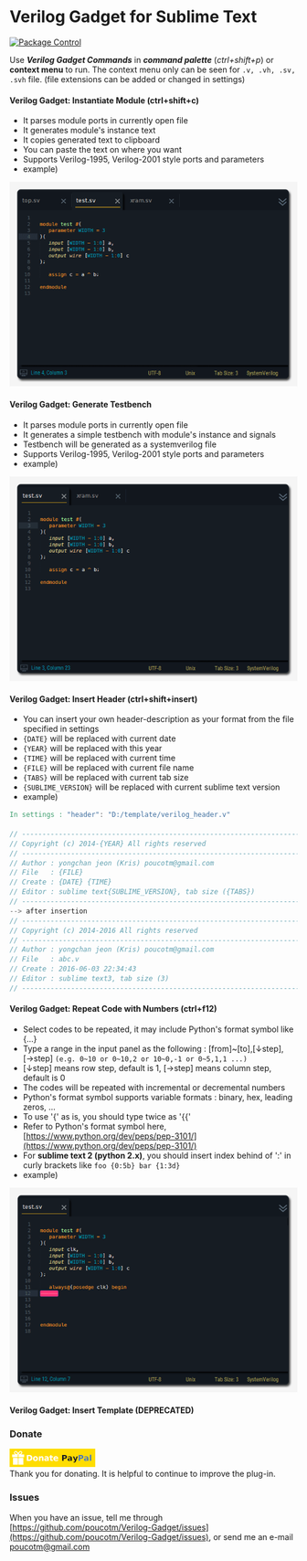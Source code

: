 # Verilog Gadget for Sublime Text

[![Package Control](https://packagecontrol.herokuapp.com/downloads/Verilog%20Gadget.svg?style=round-square)](https://packagecontrol.io/packages/Verilog%20Gadget)

Use __*Verilog Gadget Commands*__ in __*command palette*__ (*ctrl+shift+p*) or __context menu__ to run.
The context menu only can be seen for `.v, .vh, .sv, .svh` file.
(file extensions can be added or changed in settings)

#### Verilog Gadget: Instantiate Module (ctrl+shift+c)

 * It parses module ports in currently open file
 * It generates module's instance text
 * It copies generated text to clipboard
 * You can paste the text on where you want
 * Supports Verilog-1995, Verilog-2001 style ports and parameters
 * example)

![Image][S1]

#### Verilog Gadget: Generate Testbench

 * It parses module ports in currently open file
 * It generates a simple testbench with module's instance and signals
 * Testbench will be generated as a systemverilog file
 * Supports Verilog-1995, Verilog-2001 style ports and parameters
 * example)

![Image][S2]

#### Verilog Gadget: Insert Header (ctrl+shift+insert)

 * You can insert your own header-description as your format from the file specified in settings
 * `{DATE}` will be replaced with current date
 * `{YEAR}` will be replaced with this year
 * `{TIME}` will be replaced with current time
 * `{FILE}` will be replaced with current file name
 * `{TABS}` will be replaced with current tab size
 * `{SUBLIME_VERSION}` will be replaced with current sublime text version
 * example)

```Verilog
In settings : "header": "D:/template/verilog_header.v"

// -----------------------------------------------------------------------------
// Copyright (c) 2014-{YEAR} All rights reserved
// -----------------------------------------------------------------------------
// Author : yongchan jeon (Kris) poucotm@gmail.com
// File   : {FILE}
// Create : {DATE} {TIME}
// Editor : sublime text{SUBLIME_VERSION}, tab size ({TABS})
// -----------------------------------------------------------------------------
--> after insertion
// -----------------------------------------------------------------------------
// Copyright (c) 2014-2016 All rights reserved
// -----------------------------------------------------------------------------
// Author : yongchan jeon (Kris) poucotm@gmail.com
// File   : abc.v
// Create : 2016-06-03 22:34:43
// Editor : sublime text3, tab size (3)
// -----------------------------------------------------------------------------
```

#### Verilog Gadget: Repeat Code with Numbers (ctrl+f12)

 * Select codes to be repeated, it may include Python's format symbol like {...}
 * Type a range in the input panel as the following : [from]~[to],[↓step],[→step]
	  ``(e.g. 0~10 or 0~10,2 or 10~0,-1 or 0~5,1,1 ...)``
 * [↓step] means row step, default is 1, [→step] means column step, default is 0
 * The codes will be repeated with incremental or decremental numbers
 * Python's format symbol supports variable formats : binary, hex, leading zeros, ...
 * To use '{' as is, you should type twice as '{{'
 * Refer to Python's format symbol here, [https://www.python.org/dev/peps/pep-3101/](https://www.python.org/dev/peps/pep-3101/)
 * For **sublime text 2 (python 2.x)**, you should insert index behind of ':' in curly brackets like `foo {0:5b} bar {1:3d}`
 * example)

![Image][S3]

#### Verilog Gadget: Insert Template (DEPRECATED)

### Donate

[![Doate Image](https://raw.githubusercontent.com/poucotm/Links/master/image/PayPal/donate-paypal.png)](https://www.paypal.com/cgi-bin/webscr?cmd=_s-xclick&hosted_button_id=89YVNDSC7DZHQ "PayPal")  
Thank you for donating. It is helpful to continue to improve the plug-in.

### Issues

When you have an issue, tell me through [https://github.com/poucotm/Verilog-Gadget/issues](https://github.com/poucotm/Verilog-Gadget/issues), or send me an e-mail poucotm@gmail.com


[S1]:https://raw.githubusercontent.com/poucotm/Links/master/image/Verilog-Gadget/vg-inst.gif
[S2]:https://raw.githubusercontent.com/poucotm/Links/master/image/Verilog-Gadget/vg-tbg.gif
[S3]:https://raw.githubusercontent.com/poucotm/Links/master/image/Verilog-Gadget/vg-rep.gif
